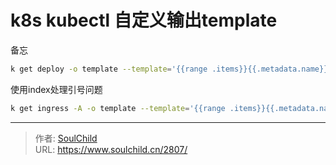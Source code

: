 # k8s kubectl 自定义输出template

<!--more-->
备忘
```bash
k get deploy -o template --template='{{range .items}}{{.metadata.name}}--replicas:{{.spec.replicas}}--{{range .spec.template.spec.containers}}cpu:{{.resources.limits.cpu}},mem:{{.resources.limits.memory}}{{end}}{{printf "\n"}}{{end}}'
```

使用index处理引号问题
```bash
k get ingress -A -o template --template='{{range .items}}{{.metadata.name}}--class:{{ index .metadata.annotations "kubernetes.io/ingress.class"}}{{printf "\n"}}{{end}}'
```


---

> 作者: [SoulChild](https://www.soulchild.cn)  
> URL: https://www.soulchild.cn/2807/  


